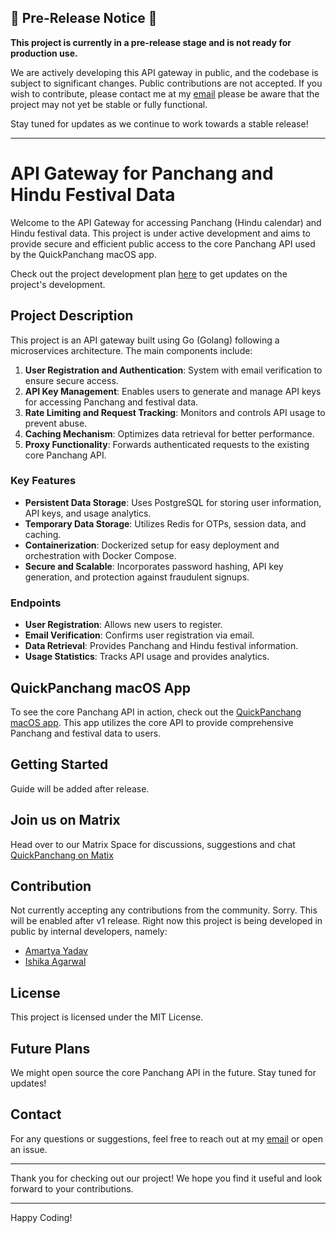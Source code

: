 ## 🚧 Pre-Release Notice 🚧

**This project is currently in a pre-release stage and is not ready for production use.**

We are actively developing this API gateway in public, and the codebase is subject to significant changes. Public contributions are not accepted. If you wish to contribute, please contact me at my [email](mailto:contact@amartyadav.tech) please be aware that the project may not yet be stable or fully functional.

Stay tuned for updates as we continue to work towards a stable release!

---

# API Gateway for Panchang and Hindu Festival Data

Welcome to the API Gateway for accessing Panchang (Hindu calendar) and Hindu festival data. 
This project is under active development and aims to provide secure and efficient public access to the core Panchang API used by the QuickPanchang macOS app.

Check out the project development plan [here](https://aatmamartya.notion.site/8baed2e3ef3143a694025b0fd7ee1d3b?v=08bc8730f77d4627a2bad9378dcd0f73&pvs=74) to get updates on the project's development.

## Project Description

This project is an API gateway built using Go (Golang) following a microservices architecture. The main components include:

1. **User Registration and Authentication**: System with email verification to ensure secure access.
2. **API Key Management**: Enables users to generate and manage API keys for accessing Panchang and festival data.
3. **Rate Limiting and Request Tracking**: Monitors and controls API usage to prevent abuse.
4. **Caching Mechanism**: Optimizes data retrieval for better performance.
5. **Proxy Functionality**: Forwards authenticated requests to the existing core Panchang API.

### Key Features

- **Persistent Data Storage**: Uses PostgreSQL for storing user information, API keys, and usage analytics.
- **Temporary Data Storage**: Utilizes Redis for OTPs, session data, and caching.
- **Containerization**: Dockerized setup for easy deployment and orchestration with Docker Compose.
- **Secure and Scalable**: Incorporates password hashing, API key generation, and protection against fraudulent signups.

### Endpoints

- **User Registration**: Allows new users to register.
- **Email Verification**: Confirms user registration via email.
- **Data Retrieval**: Provides Panchang and Hindu festival information.
- **Usage Statistics**: Tracks API usage and provides analytics.

## QuickPanchang macOS App

To see the core Panchang API in action, check out the [QuickPanchang macOS app](https://apps.apple.com/in/app/quickpanchang-hindu-calendar/id6475807190?mt=12). This app utilizes the core API to provide comprehensive Panchang and festival data to users.

## Getting Started

Guide will be added after release.

## Join us on Matrix
Head over to our Matrix Space for discussions, suggestions and chat [QuickPanchang on Matix](https://matrix.to/#/#panchang:matrix.org)
## Contribution

Not currently accepting any contributions from the community. Sorry.
This will be enabled after v1 release. Right now this project is being developed in public by internal developers, namely:
- [Amartya Yadav](https://github.com/amartyadav)
- [Ishika Agarwal](https://github.com/ishikaubc)

## License

This project is licensed under the MIT License.

## Future Plans

We might open source the core Panchang API in the future. Stay tuned for updates!

## Contact

For any questions or suggestions, feel free to reach out at my [email](mailto:contact@amartyadav.tech) or open an issue.

---

Thank you for checking out our project! We hope you find it useful and look forward to your contributions.

---

Happy Coding!
